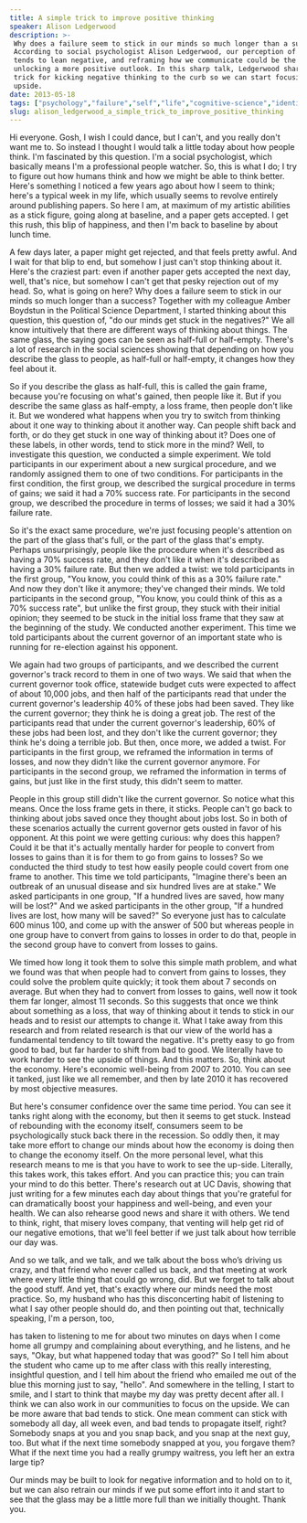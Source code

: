 ```yaml
---
title: A simple trick to improve positive thinking
speaker: Alison Ledgerwood
description: >-
 Why does a failure seem to stick in our minds so much longer than a success?
 According to social psychologist Alison Ledgerwood, our perception of the world
 tends to lean negative, and reframing how we communicate could be the key to
 unlocking a more positive outlook. In this sharp talk, Ledgerwood shares a simple
 trick for kicking negative thinking to the curb so we can start focusing on the
 upside.
date: 2013-05-18
tags: ["psychology","failure","self","life","cognitive-science","identity","mind","personality","communication"]
slug: alison_ledgerwood_a_simple_trick_to_improve_positive_thinking
---
```


Hi everyone. Gosh, I wish I could dance, but I can't, and you really don't want me to. So
instead I thought I would talk a little today about how people think. I'm fascinated by
this question. I'm a social psychologist, which basically means I'm a professional people
watcher. So, this is what I do; I try to figure out how humans think and how we might be
able to think better. Here's something I noticed a few years ago about how I seem to
think; here's a typical week in my life, which usually seems to revolve entirely around
publishing papers. So here I am, at maximum of my artistic abilities as a stick figure,
going along at baseline, and a paper gets accepted. I get this rush, this blip of
happiness, and then I'm back to baseline by about lunch time. 

A few days later, a paper might get rejected, and that feels pretty awful. And I wait for
that blip to end, but somehow I just can't stop thinking about it. Here's the craziest
part: even if another paper gets accepted the next day, well, that's nice, but somehow I
can't get that pesky rejection out of my head. So, what is going on here? Why does a
failure seem to stick in our minds so much longer than a success? Together with my
colleague Amber Boydstun in the Political Science Department, I started thinking about
this question, this question of, "do our minds get stuck in the negatives?" We all know
intuitively that there are different ways of thinking about things. The same glass, the
saying goes can be seen as half-full or half-empty. There's a lot of research in the
social sciences showing that depending on how you describe the glass to people, as
half-full or half-empty, it changes how they feel about it.

So if you describe the glass as half-full, this is called the gain frame, because you're
focusing on what's gained, then people like it. But if you describe the same glass as
half-empty, a loss frame, then people don't like it. But we wondered what happens when you
try to switch from thinking about it one way to thinking about it another way. Can people
shift back and forth, or do they get stuck in one way of thinking about it? Does one of
these labels, in other words, tend to stick more in the mind? Well, to investigate this
question, we conducted a simple experiment. We told participants in our experiment about a
new surgical procedure, and we randomly assigned them to one of two conditions. For
participants in the first condition, the first group, we described the surgical procedure
in terms of gains; we said it had a 70% success rate. For participants in the second
group, we described the procedure in terms of losses; we said it had a 30% failure
rate.

So it's the exact same procedure, we're just focusing people's attention on the part of
the glass that's full, or the part of the glass that's empty. Perhaps unsurprisingly,
people like the procedure when it's described as having a 70% success rate, and they don't
like it when it's described as having a 30% failure rate. But then we added a twist: we
told participants in the first group, "You know, you could think of this as a 30% failure
rate." And now they don't like it anymore; they've changed their minds. We told
participants in the second group, "You know, you could think of this as a 70% success
rate", but unlike the first group, they stuck with their initial opinion; they seemed to
be stuck in the initial loss frame that they saw at the beginning of the study. We
conducted another experiment. This time we told participants about the current governor of
an important state who is running for re-election against his opponent.

We again had two groups of participants, and we described the current governor's track
record to them in one of two ways. We said that when the current governor took office,
statewide budget cuts were expected to affect of about 10,000 jobs, and then half of the
participants read that under the current governor's leadership 40% of these jobs had been
saved. They like the current governor; they think he is doing a great job. The rest of the
participants read that under the current governor's leadership, 60% of these jobs had been
lost, and they don't like the current governor; they think he's doing a terrible job. But
then, once more, we added a twist. For participants in the first group, we reframed the
information in terms of losses, and now they didn't like the current governor anymore. For
participants in the second group, we reframed the information in terms of gains, but just
like in the first study, this didn't seem to matter.

People in this group still didn't like the current governor. So notice what this means.
Once the loss frame gets in there, it sticks. People can't go back to thinking about jobs
saved once they thought about jobs lost. So in both of these scenarios actually the
current governor gets ousted in favor of his opponent. At this point we were getting
curious: why does this happen? Could it be that it's actually mentally harder for people
to convert from losses to gains than it is for them to go from gains to losses? So we
conducted the third study to test how easily people could covert from one frame to
another. This time we told participants, "Imagine there's been an outbreak of an unusual
disease and six hundred lives are at stake." We asked participants in one group, "If a
hundred lives are saved, how many will be lost?" And we asked participants in the other
group, "If a hundred lives are lost, how many will be saved?" So everyone just has to
calculate 600 minus 100, and come up with the answer of 500 but whereas people in one
group have to convert from gains to losses in order to do that, people in the second group
have to convert from losses to gains.

We timed how long it took them to solve this simple math problem, and what we found was
that when people had to convert from gains to losses, they could solve the problem quite
quickly; it took them about 7 seconds on average. But when they had to convert from losses
to gains, well now it took them far longer, almost 11 seconds. So this suggests that once
we think about something as a loss, that way of thinking about it tends to stick in our
heads and to resist our attempts to change it. What I take away from this research and
from related research is that our view of the world has a fundamental tendency to tilt
toward the negative. It's pretty easy to go from good to bad, but far harder to shift from
bad to good. We literally have to work harder to see the upside of things. And this
matters. So, think about the economy. Here's economic well-being from 2007 to 2010. You
can see it tanked, just like we all remember, and then by late 2010 it has recovered by
most objective measures.

But here's consumer confidence over the same time period. You can see it tanks right along
with the economy, but then it seems to get stuck. Instead of rebounding with the economy
itself, consumers seem to be psychologically stuck back there in the recession. So oddly
then, it may take more effort to change our minds about how the economy is doing then to
change the economy itself. On the more personal level, what this research means to me is
that you have to work to see the up-side. Literally, this takes work, this takes effort.
And you can practice this; you can train your mind to do this better. There's research out
at UC Davis, showing that just writing for a few minutes each day about things that you're
grateful for can dramatically boost your happiness and well-being, and even your health.
We can also rehearse good news and share it with others. We tend to think, right, that
misery loves company, that venting will help get rid of our negative emotions, that we'll
feel better if we just talk about how terrible our day was.

And so we talk, and we talk, and we talk about the boss who’s driving us crazy, and that
friend who never called us back, and that meeting at work where every little thing that
could go wrong, did. But we forget to talk about the good stuff. And yet, that's exactly
where our minds need the most practice. So, my husband who has this disconcerting habit of
listening to what I say other people should do, and then pointing out that, technically
speaking, I'm a person, too, 

has taken to listening to me for about two minutes on days when I come home all grumpy and
complaining about everything, and he listens, and he says, "Okay, but what happened today
that was good?" So I tell him about the student who came up to me after class with this
really interesting, insightful question, and I tell him about the friend who emailed me
out of the blue this morning just to say, "hello". And somewhere in the telling, I start
to smile, and I start to think that maybe my day was pretty decent after all. I think we
can also work in our communities to focus on the upside. We can be more aware that bad
tends to stick. One mean comment can stick with somebody all day, all week even, and bad
tends to propagate itself, right? Somebody snaps at you and you snap back, and you snap at
the next guy, too. But what if the next time somebody snapped at you, you forgave them?
What if the next time you had a really grumpy waitress, you left her an extra large
tip?

Our minds may be built to look for negative information and to hold on to it, but we can
also retrain our minds if we put some effort into it and start to see that the glass may
be a little more full than we initially thought. Thank you. 

<!--
ad_duration=0
event="TEDxUCDavis"
external_start_time=0
intro_duration=0
is_subtitle_required="False"
is_talk_featured="False"
language="en"
language_swap="False"
native_language="en"
number_of_related_talks=6
number_of_speakers=1
number_of_subtitled_videos=0
number_of_tags=9
number_of_talk_download_languages=10
number_of_talk_more_resources=0
number_of_talk_recommendations=0
number_of_talks_take_actions=0
post_ad_duration=0
published_timestamp="2018-07-03 14:45:07"
recording_date="2013-05-18"
speaker_description="Social psychologist"
speaker_is_published=0
speaker_name="Alison Ledgerwood"
talk_name="A simple trick to improve positive thinking"
talks_tags=["psychology","failure","self","life","cognitive-science","identity","mind","personality","communication"]
url_photo_talk="https://s3.amazonaws.com/talkstar-photos/uploads/19dc95e1-c5f1-4a1b-a07d-59f8f28b8b50/Alison.jpeg"
url_webpage="https://www.ted.com/talks/alison_ledgerwood_a_simple_trick_to_improve_positive_thinking"
video_type_name="TEDx Talk"
-->